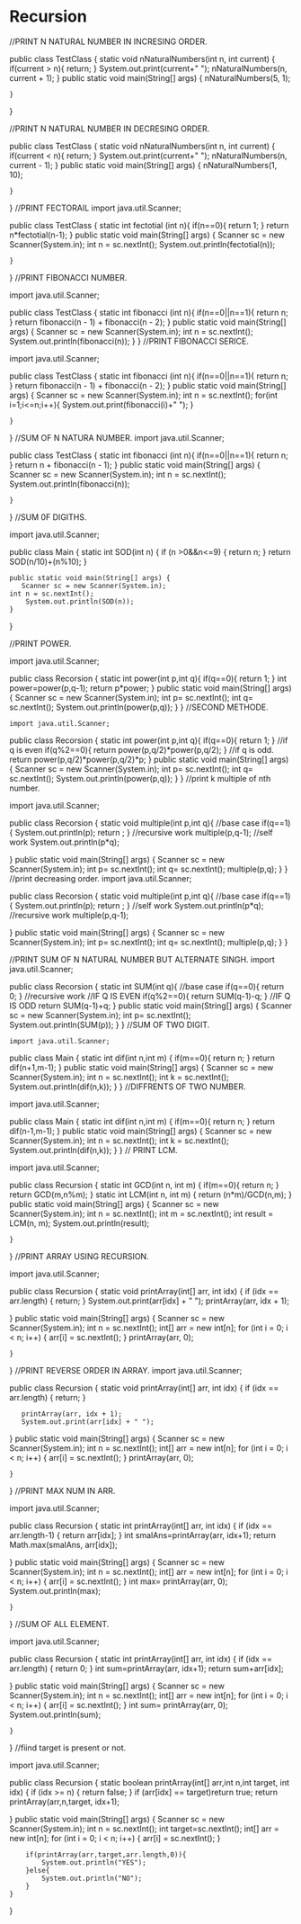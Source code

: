 # Recursion
//PRINT N NATURAL NUMBER IN INCRESING ORDER.

public class TestClass {
    static void nNaturalNumbers(int n, int current) {
        if(current > n){
            return;
        }
       System.out.print(current+" ");
        nNaturalNumbers(n, current + 1);
    }
    public static void main(String[] args) {
        nNaturalNumbers(5, 1);

    }
}

//PRINT N NATURAL NUMBER IN DECRESING ORDER.

public class TestClass {
    static void nNaturalNumbers(int n, int current) {
        if(current < n){
            return;
        }
       System.out.print(current+" ");
        nNaturalNumbers(n, current - 1);
    }
    public static void main(String[] args) {
        nNaturalNumbers(1, 10);

    }
}
//PRINT FECTORAIL
import java.util.Scanner;

public class TestClass {
    static int fectotial (int n){
        if(n==0){
            return 1;
        }
       return n*fectotial(n-1);
    }
    public static void main(String[] args) {
        Scanner sc = new Scanner(System.in);
        int n = sc.nextInt();
       System.out.println(fectotial(n));

    }
}
//PRINT FIBONACCI NUMBER.

import java.util.Scanner;

public class TestClass {
    static int fibonacci (int n){
        if(n==0||n==1){
            return n;
        }
            return fibonacci(n - 1) + fibonacci(n - 2);
    }
    public static void main(String[] args) {
        Scanner sc = new Scanner(System.in);
        int n = sc.nextInt();
            System.out.println(fibonacci(n));
    }
}
//PRINT FIBONACCI SERICE.

import java.util.Scanner;

public class TestClass {
    static int fibonacci (int n){
        if(n==0||n==1){
            return n;
        }
            return fibonacci(n - 1) + fibonacci(n - 2);
    }
    public static void main(String[] args) {
        Scanner sc = new Scanner(System.in);
        int n = sc.nextInt();
        for(int i=1;i<=n;i++){
            System.out.print(fibonacci(i)+" ");
        }

    }
}
//SUM OF N NATURA NUMBER.
import java.util.Scanner;

public class TestClass {
    static int fibonacci (int n){
        if(n==0||n==1){
            return n;
        }
            return n + fibonacci(n - 1);
    }
    public static void main(String[] args) {
        Scanner sc = new Scanner(System.in);
        int n = sc.nextInt();
        System.out.println(fibonacci(n));

    }
}
//SUM 0F  DIGITHS.

import java.util.Scanner;

public class Main {
    static int SOD(int n) {
        if (n >0&&n<=9) {
            return n;
        }
        return SOD(n/10)+(n%10);
    }

    public static void main(String[] args) {
       Scanner sc = new Scanner(System.in);
    int n = sc.nextInt();
        System.out.println(SOD(n));
    }
}

//PRINT POWER.

import java.util.Scanner;

public class Recorsion {
 static int power(int p,int q){
     if(q==0){
         return 1;
     }
     int power=power(p,q-1);
     return p*power;
 }
    public static void main(String[] args) {
       Scanner sc = new Scanner(System.in);
       int p= sc.nextInt();
       int q= sc.nextInt();
       System.out.println(power(p,q));
       }
    }
    //SECOND METHODE.

    import java.util.Scanner;

public class Recorsion {
 static int power(int p,int q){
     if(q==0){
         return 1;
     }
     //if q is even
     if(q%2==0){
         return power(p,q/2)*power(p,q/2);
     }
     //if q is odd.
     return  power(p,q/2)*power(p,q/2)*p;
 }
    public static void main(String[] args) {
       Scanner sc = new Scanner(System.in);
       int p= sc.nextInt();
       int q= sc.nextInt();
       System.out.println(power(p,q));
       }
    }
//print k multiple of nth number.

import java.util.Scanner;

public class Recorsion {
 static void multiple(int p,int q){
     //base case
     if(q==1){
         System.out.println(p);
         return ;
     }
     //recursive work
     multiple(p,q-1);
     //self work
     System.out.println(p*q);

 }
    public static void main(String[] args) {
       Scanner sc = new Scanner(System.in);
       int p= sc.nextInt();
       int q= sc.nextInt();
       multiple(p,q);
       }
    }
    //print decreasing order.
import java.util.Scanner;

public class Recorsion {
 static void multiple(int p,int q){
     //base case
     if(q==1){
         System.out.println(p);
         return ;
     }
     //self work
     System.out.println(p*q);
     //recursive work
     multiple(p,q-1);
    

 }
    public static void main(String[] args) {
       Scanner sc = new Scanner(System.in);
       int p= sc.nextInt();
       int q= sc.nextInt();
       multiple(p,q);
       }
    }

  //PRINT SUM OF N NATURAL NUMBER BUT ALTERNATE SINGH.
  import java.util.Scanner;

public class Recorsion {
 static int SUM(int q){
     //base case
     if(q==0){
         return 0;
     }
     //recursive work
     //IF Q IS EVEN
     if(q%2==0){
         return SUM(q-1)-q;
     }
     //IF Q IS ODD
     return SUM(q-1)+q;
        }
    public static void main(String[] args) {
       Scanner sc = new Scanner(System.in);
       int p= sc.nextInt();
       System.out.println(SUM(p));
       }
    }
    //SUM OF TWO DIGIT.

    import java.util.Scanner;

public class Main {
    static int dif(int n,int m) {
        if(m==0){
            return n;
        }
        return dif(n+1,m-1);
    }
    public static void main(String[] args) {
       Scanner sc = new Scanner(System.in);
       int n = sc.nextInt();
       int k = sc.nextInt();
       System.out.println(dif(n,k));
    }
}
//DIFFRENTS OF TWO NUMBER.

import java.util.Scanner;

public class Main {
    static int dif(int n,int m) {
        if(m==0){
            return n;
        }
        return dif(n-1,m-1);
    }
    public static void main(String[] args) {
       Scanner sc = new Scanner(System.in);
       int n = sc.nextInt();
       int k = sc.nextInt();
       System.out.println(dif(n,k));
    }
}
// PRINT LCM.

import java.util.Scanner;

public class Recursion {
    static int GCD(int n, int m) {
       if(m==0){
           return n;
       }
        return GCD(m,n%m);
    }
    static int LCM(int n, int m) {
        return (n*m)/GCD(n,m);
    }
    public static void main(String[] args) {
        Scanner sc = new Scanner(System.in);
        int n = sc.nextInt();
        int m = sc.nextInt();
        int result = LCM(n, m);
        System.out.println(result);

    }
}
//PRINT ARRAY USING RECURSION.

import java.util.Scanner;

public class Recursion {
   static void printArray(int[] arr, int idx) {
       if (idx == arr.length) {
           return;
       }
       System.out.print(arr[idx] + " ");
       printArray(arr, idx + 1);

   }
    public static void main(String[] args) {
        Scanner sc = new Scanner(System.in);
        int n = sc.nextInt();
        int[] arr = new int[n];
        for (int i = 0; i < n; i++) {
            arr[i] = sc.nextInt();
        }
       printArray(arr, 0);

    }
}
//PRINT REVERSE ORDER IN ARRAY.
import java.util.Scanner;

public class Recursion {
   static void printArray(int[] arr, int idx) {
       if (idx == arr.length) {
           return;
       }
    
       printArray(arr, idx + 1);
       System.out.print(arr[idx] + " ");

   }
    public static void main(String[] args) {
        Scanner sc = new Scanner(System.in);
        int n = sc.nextInt();
        int[] arr = new int[n];
        for (int i = 0; i < n; i++) {
            arr[i] = sc.nextInt();
        }
       printArray(arr, 0);

    }
}
//PRINT MAX NUM IN ARR.

import java.util.Scanner;

public class Recursion {
   static int printArray(int[] arr, int idx) {
       if (idx == arr.length-1) {
           return arr[idx];
       }
      int smalAns=printArray(arr, idx+1);
       return Math.max(smalAns, arr[idx]);

   }
    public static void main(String[] args) {
        Scanner sc = new Scanner(System.in);
        int n = sc.nextInt();
        int[] arr = new int[n];
        for (int i = 0; i < n; i++) {
            arr[i] = sc.nextInt();
        }
           int max= printArray(arr, 0);
        System.out.println(max);

    }
}
//SUM OF  ALL ELEMENT.

import java.util.Scanner;

public class Recursion {
   static int printArray(int[] arr, int idx) {
       if (idx == arr.length) {
           return 0;
       }
      int sum=printArray(arr, idx+1);
       return sum+arr[idx];

   }
    public static void main(String[] args) {
        Scanner sc = new Scanner(System.in);
        int n = sc.nextInt();
        int[] arr = new int[n];
        for (int i = 0; i < n; i++) {
            arr[i] = sc.nextInt();
        }
           int sum= printArray(arr, 0);
        System.out.println(sum);

    }
}
//fiind target is present or not.

import java.util.Scanner;

public class Recursion {
   static boolean printArray(int[] arr,int n,int target, int idx) {
       if (idx >= n) {
           return false;
       }
       if (arr[idx] == target)return true;
       return printArray(arr,n,target, idx+1);

   }
    public static void main(String[] args) {
        Scanner sc = new Scanner(System.in);
        int n = sc.nextInt();
        int target=sc.nextInt();
        int[] arr = new int[n];
        for (int i = 0; i < n; i++) {
            arr[i] = sc.nextInt();
        }

        if(printArray(arr,target,arr.length,0)){
            System.out.println("YES");
        }else{
            System.out.println("NO");
        }
    }
}
